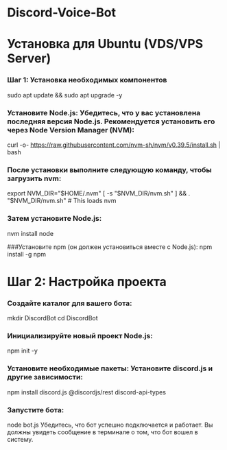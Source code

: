 # Discord-Voice-Bot

# Установка для Ubuntu (VDS/VPS Server)

### Шаг 1: Установка необходимых компонентов

sudo apt update && sudo apt upgrade -y

### Установите Node.js: Убедитесь, что у вас установлена последняя версия Node.js. Рекомендуется установить его через Node Version Manager (NVM):
curl -o- https://raw.githubusercontent.com/nvm-sh/nvm/v0.39.5/install.sh | bash

### После установки выполните следующую команду, чтобы загрузить nvm:
export NVM_DIR="$HOME/.nvm"
[ -s "$NVM_DIR/nvm.sh" ] && \. "$NVM_DIR/nvm.sh" # This loads nvm

### Затем установите Node.js:
nvm install node

###Установите npm (он должен установиться вместе с Node.js):
npm install -g npm

# Шаг 2: Настройка проекта

### Создайте каталог для вашего бота:
mkdir DiscordBot
cd DiscordBot

### Инициализируйте новый проект Node.js:
npm init -y

### Установите необходимые пакеты: Установите discord.js и другие зависимости:
npm install discord.js @discordjs/rest discord-api-types

### Запустите бота:
node bot.js
Убедитесь, что бот успешно подключается и работает. Вы должны увидеть сообщение в терминале о том, что бот вошел в систему.
